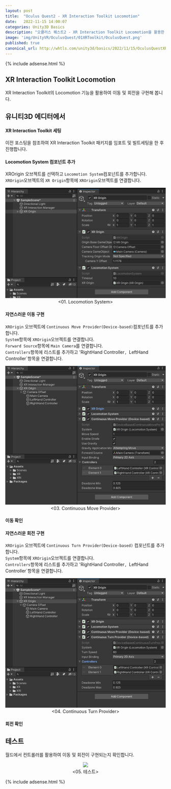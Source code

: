 ```yaml
---
layout: post
title:  "Oculus Quest2 - XR Interaction Toolkit Locomotion"
date:   2022-11-15 14:00:07
categories: Unity3D Basics
description: "오큘러스 퀘스트2 - XR Interaction Toolkit Locomotion을 활용한 이동"
image: 'img/UnityVR/OculusQuest/01XRToolkit/OculusQuest.png'
published: true
canonical_url: http://whtls.com/unity3d/basics/2022/11/15/OculusQuestXRInteractionLocomotion/
---
```

  
  
  {% include adsense.html %}
  
  
## XR Interaction Toolkit Locomotion
XR Interaction Toolkit의 Locomotion 기능을 활용하여 이동 및 회전을 구현해 봅니다.
  
## 유니티3D 에디터에서  
  
#### XR Interaction Toolkit 세팅
이전 포스팅을 참조하여 XR Interaction Toolkit 패키지를 임포트 및 빌트세팅을 한 후 진행합니다.


#### Locomotion System 컴포넌트 추가
XROrigin 오브젝트를 선택하고 `Locomotion System`컴포넌트를 추가합니다.  
`XROrigin`오브젝트의 `XR Origin`항목에 `XROrigin`오브젝트를 연결합니다.  
<p align="center"><img src="/img/UnityVR/OculusQuest/XRToolkitLocomotion/01.png"><br/>
<01. Locomotion System></p>
  
  
#### 자연스러운 이동 구현
`XROrigin` 오브젝트에 `Continuous Move Provider(Device-based)`컴포넌트를 추가합니다.  
`System`항목에 `XROrigin`오브젝트를 연결합니다.  
`Forward Source`항목에 `Main Camera`를 연결합니다.  
`Controllers`항목에 리스트를 추가하고 'RightHand Controller`, `LeftHand Controller`항목을 연결합니다.  
<p align="center"><img src="/img/UnityVR/OculusQuest/XRToolkitLocomotion/03.png"><br/>
<03. Continuous Move Provider></p>
  
  
#### 이동 확인
  
  
#### 자연스러운 회전 구현
`XROrigin` 오브젝트에 `Continuous Turn Provider(Device-based)` 컴포넌트를 추가합니다.  
`System`항목에 `XROrigin`오브젝트를 연결합니다.  
`Controllers`항목에 리스트를 추가하고 'RightHand Controller`, `LeftHand Controller`항목을 연결합니다.  
<p align="center"><img src="/img/UnityVR/OculusQuest/XRToolkitLocomotion/04.png"><br/>
<04. Continuous Turn Provider></p>
  
  
#### 회전 확인
## 테스트
월드에서 컨트롤러를 활용하여 이동 및 회전이 구현되는지 확인합니다.  
<p align="center"><img src="/img/UnityVR/OculusQuest/XRToolkitLocomotion/05.png"><br/>
<05. 테스트></p>
  
  
  
  {% include adsense.html %}
  
  
